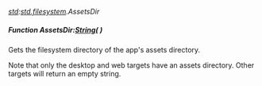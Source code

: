 _[std](../../modules/std/std-module.md):[std.filesystem](../../modules/std/std-filesystem.md).AssetsDir_
##### Function AssetsDir:[String](../../modules/wonkey/wonkey-types-string.md)(  )
Gets the filesystem directory of the app's assets directory.

Note that only the desktop and web targets have an assets directory. Other targets will return an empty string.
